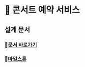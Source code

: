 # 🎫 콘서트 예약 서비스

## 설계 문서
### 🔗[문서 바로가기](https://cheese-2.gitbook.io/hh_crs_doc/)
### 🔗[마일스톤](https://github.com/users/Yeon6v6/projects/2)
